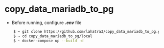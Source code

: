 # copy_data_mariadb_to_pg

- Before running, configure ***.env*** file

```bash
    $ ~ git clone https://github.com/lahatra3/copy_data_mariadb_to_pg.git
    $ ~ cd copy_data_mariadb_to_pg/local
    $ ~ docker-compose up --build -d
```
